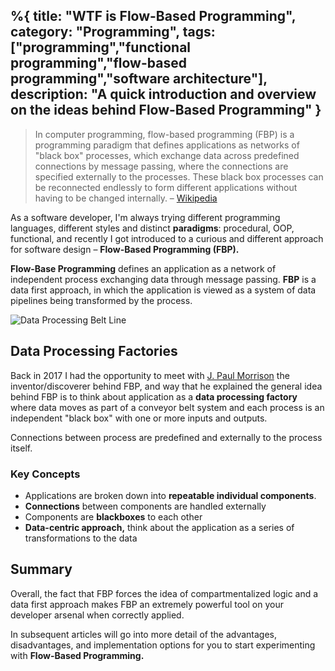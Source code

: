%{
title: "WTF is Flow-Based Programming",
category: "Programming",
tags: ["programming","functional programming","flow-based programming","software architecture"],
description: "A quick introduction and overview on the ideas behind Flow-Based Programming"
}
---

> In computer programming, flow-based programming (FBP) is a programming paradigm that defines applications as networks of "black box" processes, which exchange data across predefined connections by message passing, where the connections are specified externally to the processes. These black box processes can be reconnected endlessly to form different applications without having to be changed internally. – [Wikipedia](https://en.wikipedia.org/wiki/Flow-based_programming)

<!--A quick introduction and overview on the ideas behind Flow-Based Programming-->

As a software developer, I'm always trying different programming languages, different styles and distinct **paradigms**: procedural, OOP, functional, and recently I got introduced to a curious and different approach for software design – **Flow-Based Programming (FBP).**

**Flow-Base Programming** defines an application as a network of independent process exchanging data through message passing. **FBP** is a data first approach, in which the application is viewed as a system of data pipelines being transformed by the process.

![Data Processing Belt Line](/images/posts/conveyer-belt.jpg)

## Data Processing Factories

Back in 2017 I had the opportunity to meet with [J. Paul Morrison](https://jpaulm.github.io/index.html) the inventor/discoverer behind FBP, and way that he explained the general idea behind FBP is to think about application as a **data processing factory** where data moves as part of a conveyor belt system and each process is an independent "black box" with one or more inputs and outputs.

Connections between process are predefined and externally to the process itself.

### Key Concepts

- Applications are broken down into **repeatable individual components**.
- **Connections** between components are handled externally
- Components are **blackboxes** to each other
- **Data-centric approach,** think about the application as a series of transformations to the data

## Summary

Overall, the fact that FBP forces the idea of compartmentalized logic and a data first approach makes FBP an extremely powerful tool on your developer arsenal when correctly applied.

In subsequent articles will go into more detail of the advantages, disadvantages, and implementation options for you to start experimenting with **Flow-Based Programming.**
